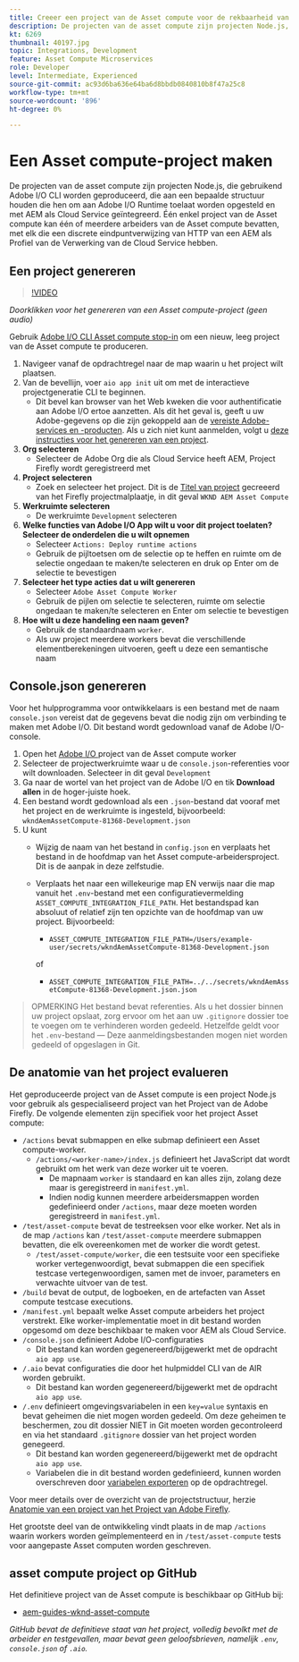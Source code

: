 ```yaml
---
title: Creeer een project van de Asset compute voor de rekbaarheid van de Asset compute
description: De projecten van de asset compute zijn projecten Node.js, die gebruikend Adobe I/O CLI worden geproduceerd, die aan een bepaalde structuur houden die hen om aan Adobe I/O Runtime toelaat worden opgesteld en met AEM als Cloud Service worden geïntegreerd.
kt: 6269
thumbnail: 40197.jpg
topic: Integrations, Development
feature: Asset Compute Microservices
role: Developer
level: Intermediate, Experienced
source-git-commit: ac93d6ba636e64ba6d8bbdb0840810b8f47a25c8
workflow-type: tm+mt
source-wordcount: '896'
ht-degree: 0%

---
```



# Een Asset compute-project maken

De projecten van de asset compute zijn projecten Node.js, die gebruikend Adobe I/O CLI worden geproduceerd, die aan een bepaalde structuur houden die hen om aan Adobe I/O Runtime toelaat worden opgesteld en met AEM als Cloud Service geïntegreerd. Één enkel project van de Asset compute kan één of meerdere arbeiders van de Asset compute bevatten, met elk die een discrete eindpuntverwijzing van HTTP van een AEM als Profiel van de Verwerking van de Cloud Service hebben.

## Een project genereren

>[!VIDEO](https://video.tv.adobe.com/v/40197/?quality=12&learn=on)

_Doorklikken voor het genereren van een Asset compute-project (geen audio)_

Gebruik [Adobe I/O CLI Asset compute stop-in](../set-up/development-environment.md#aio-cli) om een nieuw, leeg project van de Asset compute te produceren.

1. Navigeer vanaf de opdrachtregel naar de map waarin u het project wilt plaatsen.
1. Van de bevellijn, voer `aio app init` uit om met de interactieve projectgeneratie CLI te beginnen.
   + Dit bevel kan browser van het Web kweken die voor authentificatie aan Adobe I/O ertoe aanzetten. Als dit het geval is, geeft u uw Adobe-gegevens op die zijn gekoppeld aan de [vereiste Adobe-services en -producten](../set-up/accounts-and-services.md). Als u zich niet kunt aanmelden, volgt u [deze instructies voor het genereren van een project](https://www.adobe.io/project-firefly/docs/getting_started/first_app/#42-developer-is-not-logged-in-as-enterprise-organization-user).
1. __Org selecteren__
   + Selecteer de Adobe Org die als Cloud Service heeft AEM, Project Firefly wordt geregistreerd met
1. __Project selecteren__
   + Zoek en selecteer het project. Dit is de [Titel van project](../set-up/firefly.md) gecreeerd van het Firefly projectmalplaatje, in dit geval `WKND AEM Asset Compute`
1. __Werkruimte selecteren__
   + De werkruimte `Development` selecteren
1. __Welke functies van Adobe I/O App wilt u voor dit project toelaten? Selecteer de onderdelen die u wilt opnemen__
   + Selecteer `Actions: Deploy runtime actions`
   + Gebruik de pijltoetsen om de selectie op te heffen en ruimte om de selectie ongedaan te maken/te selecteren en druk op Enter om de selectie te bevestigen
1. __Selecteer het type acties dat u wilt genereren__
   + Selecteer `Adobe Asset Compute Worker`
   + Gebruik de pijlen om selectie te selecteren, ruimte om selectie ongedaan te maken/te selecteren en Enter om selectie te bevestigen
1. __Hoe wilt u deze handeling een naam geven?__
   + Gebruik de standaardnaam `worker`.
   + Als uw project meerdere workers bevat die verschillende elementberekeningen uitvoeren, geeft u deze een semantische naam

## Console.json genereren

Voor het hulpprogramma voor ontwikkelaars is een bestand met de naam `console.json` vereist dat de gegevens bevat die nodig zijn om verbinding te maken met Adobe I/O. Dit bestand wordt gedownload vanaf de Adobe I/O-console.

1. Open het [Adobe I/O ](https://console.adobe.io) project van de Asset compute worker
1. Selecteer de projectwerkruimte waar u de `console.json`-referenties voor wilt downloaden. Selecteer in dit geval `Development`
1. Ga naar de wortel van het project van de Adobe I/O en tik __Download allen__ in de hoger-juiste hoek.
1. Een bestand wordt gedownload als een `.json`-bestand dat vooraf met het project en de werkruimte is ingesteld, bijvoorbeeld: `wkndAemAssetCompute-81368-Development.json`
1. U kunt
   + Wijzig de naam van het bestand in `config.json` en verplaats het bestand in de hoofdmap van het Asset compute-arbeidersproject. Dit is de aanpak in deze zelfstudie.
   + Verplaats het naar een willekeurige map EN verwijs naar die map vanuit het `.env`-bestand met een configuratievermelding `ASSET_COMPUTE_INTEGRATION_FILE_PATH`. Het bestandspad kan absoluut of relatief zijn ten opzichte van de hoofdmap van uw project. Bijvoorbeeld:
      + `ASSET_COMPUTE_INTEGRATION_FILE_PATH=/Users/example-user/secrets/wkndAemAssetCompute-81368-Development.json`

      of
      + `ASSET_COMPUTE_INTEGRATION_FILE_PATH=../../secrets/wkndAemAssetCompute-81368-Development.json.json`


> OPMERKING
> Het bestand bevat referenties. Als u het dossier binnen uw project opslaat, zorg ervoor om het aan uw `.gitignore` dossier toe te voegen om te verhinderen worden gedeeld. Hetzelfde geldt voor het `.env`-bestand — Deze aanmeldingsbestanden mogen niet worden gedeeld of opgeslagen in Git.

## De anatomie van het project evalueren

Het geproduceerde project van de Asset compute is een project Node.js voor gebruik als gespecialiseerd project van het Project van de Adobe Firefly. De volgende elementen zijn specifiek voor het project Asset compute:

+ `/actions` bevat submappen en elke submap definieert een Asset compute-worker.
   + `/actions/<worker-name>/index.js` definieert het JavaScript dat wordt gebruikt om het werk van deze worker uit te voeren.
      + De mapnaam `worker` is standaard en kan alles zijn, zolang deze maar is geregistreerd in `manifest.yml`.
      + Indien nodig kunnen meerdere arbeidersmappen worden gedefinieerd onder `/actions`, maar deze moeten worden geregistreerd in `manifest.yml`.
+ `/test/asset-compute` bevat de testreeksen voor elke worker. Net als in de map `/actions` kan `/test/asset-compute` meerdere submappen bevatten, die elk overeenkomen met de worker die wordt getest.
   + `/test/asset-compute/worker`, die een testsuite voor een specifieke worker vertegenwoordigt, bevat submappen die een specifiek testcase vertegenwoordigen, samen met de invoer, parameters en verwachte uitvoer van de test.
+ `/build` bevat de output, de logboeken, en de artefacten van Asset compute testcase executions.
+ `/manifest.yml` bepaalt welke Asset compute arbeiders het project verstrekt. Elke worker-implementatie moet in dit bestand worden opgesomd om deze beschikbaar te maken voor AEM als Cloud Service.
+ `/console.json` definieert Adobe I/O-configuraties
   + Dit bestand kan worden gegenereerd/bijgewerkt met de opdracht `aio app use`.
+ `/.aio` bevat configuraties die door het hulpmiddel CLI van de AIR worden gebruikt.
   + Dit bestand kan worden gegenereerd/bijgewerkt met de opdracht `aio app use`.
+ `/.env` definieert omgevingsvariabelen in een  `key=value` syntaxis en bevat geheimen die niet mogen worden gedeeld. Om deze geheimen te beschermen, zou dit dossier NIET in Git moeten worden gecontroleerd en via het standaard `.gitignore` dossier van het project worden genegeerd.
   + Dit bestand kan worden gegenereerd/bijgewerkt met de opdracht `aio app use`.
   + Variabelen die in dit bestand worden gedefinieerd, kunnen worden overschreven door [variabelen exporteren](../deploy/runtime.md) op de opdrachtregel.

Voor meer details over de overzicht van de projectstructuur, herzie [Anatomie van een project van het Project van Adobe Firefly](https://www.adobe.io/project-firefly/docs/guides/).

Het grootste deel van de ontwikkeling vindt plaats in de map `/actions` waarin workers worden geïmplementeerd en in `/test/asset-compute` tests voor aangepaste Asset computen worden geschreven.

## asset compute project op GitHub

Het definitieve project van de Asset compute is beschikbaar op GitHub bij:

+ [aem-guides-wknd-asset-compute](https://github.com/adobe/aem-guides-wknd-asset-compute)

_GitHub bevat de definitieve staat van het project, volledig bevolkt met de arbeider en testgevallen, maar bevat geen geloofsbrieven, namelijk  `.env`,  `console.json` of  `.aio`._

